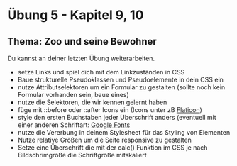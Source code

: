 # Übung 5 - Kapitel 9, 10

## Thema: Zoo und seine Bewohner

Du kannst an deiner letzten Übung weiterarbeiten.


- setze Links und spiel dich mit dem Linkzuständen in CSS
- Baue strukturelle Pseudoklassen und Pseudoelemente in dein CSS ein
- nutze Attributselektoren um ein Formular zu gestalten (sollte noch kein Formular vorhanden sein, baue eines)
- nutze die Selektoren, die wir kennen gelernt haben
- füge mit ::before oder ::after Icons ein (Icons unter zB <a href="https://www.flaticon.com/" target="_blank">Flaticon</a>)
- style den ersten Buchstaben jeder Überschrift anders (eventuell mit einer anderen Schriftart: <a href="https://fonts.google.com/" target="_blank">Google Fonts</a>
- nutze die Vererbung in deinem Stylesheet für das Styling von Elementen
- Nutze relative Größen um die Seite responsive zu gestalten
- Setze eine Überschrift die mit der calc() Funktion im CSS je nach Bildschrimgröße die Schriftgröße mitskaliert

